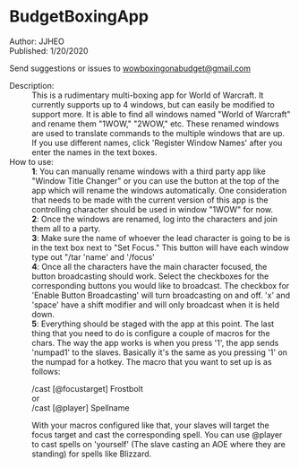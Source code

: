 # BudgetBoxingApp

Author: JJHEO  
Published: 1/20/2020  
  
Send suggestions or issues to wowboxingonabudget@gmail.com  
  
<dl>
<dt>Description: </dt>
<dd>This is a rudimentary multi-boxing app for World of Warcraft. It currently supports 
up to 4 windows, but can easily be modified to support more. It is able to find all 
windows named "World of Warcraft" and rename them "1WOW," "2WOW," etc. These renamed
windows are used to translate commands to the multiple windows that are up. If you use
different names, click 'Register Window Names' after you enter the names in the text 
boxes.</dd>
  
<dt>How to use:  </dt>
<dd><b>1</b>:	You can manually rename windows with a third party app like "Window Title Changer" or
you can use the button at the top of the app which will rename the windows automatically.
One consideration that needs to be made with the current version of this app is the 
controlling character should be used in window "1WOW" for now. </dd>
   
<dd><b>2</b>: Once the windows are renamed, log into the characters and join them all to a party.   </dd>
  
<dd><b>3</b>: Make sure the name of whoever the lead character is going to be is in the text box next 
to "Set Focus." This button will have each window type out "/tar 'name' and '/focus'  </dd>
  
<dd><b>4</b>: Once all the characters have the main character focused, the button broadcasting should
work. Select the checkboxes for the corresponding buttons you would like to broadcast. 
The checkbox for 'Enable Button Broadcasting' will turn broadcasting on and off. 'x' and
'space' have a shift modifier and will only broadcast when it is held down. </dd>

<dd><b>5</b>: Everything should be staged with the app at this point. The last thing that you need to 
  do is configure a couple of macros for the chars. The way the app works is when you press '1', the
app sends 'numpad1' to the slaves. Basically it's the same as you pressing '1' on the numpad for a hotkey.
The macro that you want to set up is as follows:    
<br>  
    
/cast [@focustarget] Frostbolt  
or   
/cast [@player] Spellname  
  
With your macros configured like that, your slaves will target the focus target and cast the corresponding spell. 
You can use @player to cast spells on 'yourself' (The slave casting an AOE where they are standing) for spells like Blizzard.
</dd>
</dl>
